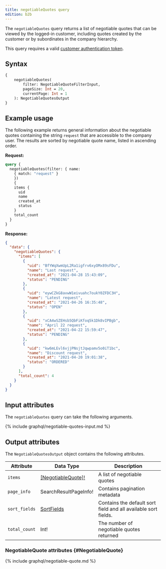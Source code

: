 ```yaml
---
title: negotiableQuotes query
edition: b2b   
---
```


The `negotiableQuotes` query returns a list of negotiable quotes that can be viewed by the logged-in customer, including quotes created by the customer or by subordinates in the company hierarchy.

This query requires a valid [customer authentication token]({{page.baseurl}}/graphql/mutations/generate-customer-token.html).

## Syntax

```graphql
{
    negotiableQuotes(
        filter: NegotiableQuoteFilterInput,
        pageSize: Int = 20,
        currentPage: Int = 1
    ): NegotiableQuotesOutput
}
```

## Example usage

The following example returns general information about the negotiable quotes containing the string `request` that are accessible to the company user. The results are sorted by negotiable quote name, listed in ascending order.

**Request:**

```graphql
query {
  negotiableQuotes(filter: { name:
    { match: "request" }
    })
    {
    items {
      uid
      name
      created_at
      status
    }
    total_count
  }
}
```

**Response:**

```json
{
  "data": {
    "negotiableQuotes": {
      "items": [
        {
          "uid": "BfYWqXwmUpL2Ra1igfrv6xyOMx89sFDu",
          "name": "Last request",
          "created_at": "2021-04-28 15:43:09",
          "status": "PENDING"
        },
        {
          "uid": "eywCZkG8avwW1eivuahc7oukY0ZFDC3H",
          "name": "Latest request",
          "created_at": "2021-04-26 16:35:48",
          "status": "OPEN"
        },
        {
          "uid": "xCA4wSZEHsb5QbFiKfoq5k1Dk8vIPBgb",
          "name": "April 22 request",
          "created_at": "2021-04-22 15:59:47",
          "status": "PENDING"
        },
        {
          "uid": "kw6mLEvl6vjjPNsjtJqwpamv5o0iT1bc",
          "name": "Discount request",
          "created_at": "2021-04-20 19:01:38",
          "status": "ORDERED"
        }
      ],
      "total_count": 4
    }
  }
}
```

## Input attributes

The `negotiableQuotes` query can take the following arguments.

{% include graphql/negotiable-quotes-input.md %}

## Output attributes

The `NegotiableQuotesOutput` object contains the following attributes.

Attribute | Data Type | Description
--- | --- | ---
`items` | [[NegotiableQuote]!](#NegotiableQuote) | A list of negotiable quotes
`page_info` | SearchResultPageInfo! | Contains pagination metadata
`sort_fields` | [SortFields]({{page.baseurl}}/graphql/queries/products.html#SortFields) | Contains the default sort field and all available sort fields.
`total_count` | Int! | The number of negotiable quotes returned

### NegotiableQuote attributes {#NegotiableQuote}

{% include graphql/negotiable-quote.md %}
